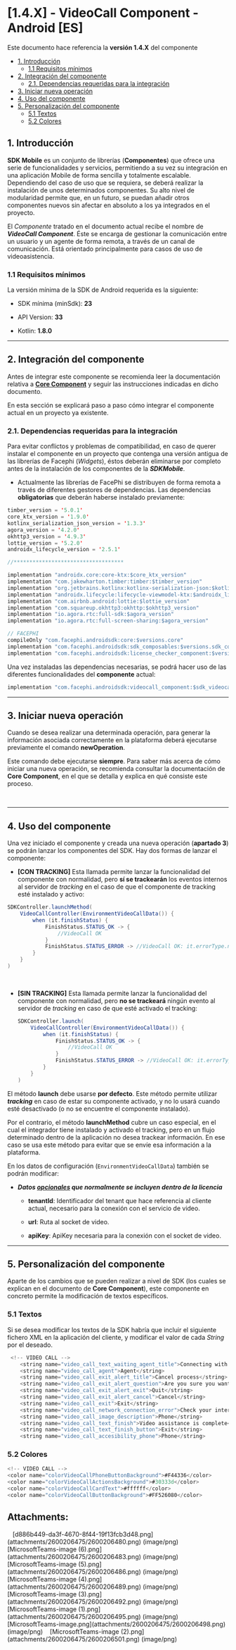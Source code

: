 # \[1.4.X\] - VideoCall Component - Android \[ES\]

Este documento hace referencia la **versión 1.4.X** del componente

-   [1.
    Introducción](#id-%5B1.4.X%5D-VideoCallComponent-Android%5BES%5D-1.Introducción)
    -   [1.1 Requisitos
        mínimos](#id-%5B1.4.X%5D-VideoCallComponent-Android%5BES%5D-1.1Requisitosmínimos)
-   [2. Integración del
    componente](#id-%5B1.4.X%5D-VideoCallComponent-Android%5BES%5D-2.Integracióndelcomponente)
    -   [2.1. Dependencias requeridas para la
        integración](#id-%5B1.4.X%5D-VideoCallComponent-Android%5BES%5D-2.1.Dependenciasrequeridasparalaintegración)
-   [3. Iniciar nueva
    operación](#id-%5B1.4.X%5D-VideoCallComponent-Android%5BES%5D-3.Iniciarnuevaoperación)
-   [4. Uso del
    componente](#id-%5B1.4.X%5D-VideoCallComponent-Android%5BES%5D-4.Usodelcomponente)
-   [5. Personalización del
    componente](#id-%5B1.4.X%5D-VideoCallComponent-Android%5BES%5D-5.Personalizacióndelcomponente)
    -   [5.1
        Textos](#id-%5B1.4.X%5D-VideoCallComponent-Android%5BES%5D-5.1Textos)
    -   [5.2
        Colores](#id-%5B1.4.X%5D-VideoCallComponent-Android%5BES%5D-5.2Colores)

## 1. Introducción

**SDK Mobile** es un conjunto de librerías (**Componentes**) que ofrece
una serie de funcionalidades y servicios, permitiendo a su vez su
integración en una aplicación Mobile de forma sencilla y totalmente
escalable. Dependiendo del caso de uso que se requiera, se deberá
realizar la instalación de unos determinados componentes. Su alto nivel
de modularidad permite que, en un futuro, se puedan añadir otros
componentes nuevos sin afectar en absoluto a los ya integrados en el
proyecto.

El *Componente* tratado en el documento actual recibe el nombre de
***VideoCall Component***. Éste se encarga de gestionar la comunicación
entre un usuario y un agente de forma remota, a través de un canal de
comunicación. Está orientado principalmente para casos de uso de
videoasistencia.

### 1.1 Requisitos mínimos

La versión mínima de la SDK de Android requerida es la siguiente:

-   SDK mínima (minSdk): **23**

-   API Version: **33**

-   Kotlin: **1.8.0**

------------------------------------------------------------------------

## 2. Integración del componente

Antes de integrar este componente se recomienda leer la documentación
relativa a **<u>Core Component</u>** y seguir las instrucciones
indicadas en dicho documento.

En esta sección se explicará paso a paso cómo integrar el componente
actual en un proyecto ya existente.

### 2.1. Dependencias requeridas para la integración

Para evitar conflictos y problemas de compatibilidad, en caso de querer
instalar el componente en un proyecto que contenga una versión antigua
de las librerías de Facephi (*Widgets*), éstos deberán eliminarse por
completo antes de la instalación de los componentes de la
***SDKMobile***.

-   Actualmente las librerías de FacePhi se distribuyen de forma remota
    a través de diferentes gestores de dependencias. Las dependencias
    **obligatorias** que deberán haberse instalado previamente:

``` java
timber_version = '5.0.1'
core_ktx_version = '1.9.0'
kotlinx_serialization_json_version = '1.3.3'
agora_version = '4.2.0'
okhttp3_version = '4.9.3'
lottie_version = '5.2.0'
androidx_lifecycle_version = '2.5.1'

//***********************************

implementation "androidx.core:core-ktx:$core_ktx_version"
implementation "com.jakewharton.timber:timber:$timber_version"
implementation "org.jetbrains.kotlinx:kotlinx-serialization-json:$kotlinx_serialization_json_version"
implementation "androidx.lifecycle:lifecycle-viewmodel-ktx:$androidx_lifecycle_version"
implementation "com.airbnb.android:lottie:$lottie_version"
implementation "com.squareup.okhttp3:okhttp:$okhttp3_version"
implementation "io.agora.rtc:full-sdk:$agora_version"
implementation "io.agora.rtc:full-screen-sharing:$agora_version"

// FACEPHI
compileOnly "com.facephi.androidsdk:core:$versions.core"
implementation "com.facephi.androidsdk:sdk_composables:$versions.sdk_composables"
implementation "com.facephi.androidsdk:license_checker_component:$versions.license_checker_component"
```

Una vez instaladas las dependencias necesarias, se podrá hacer uso de
las diferentes funcionalidades del **componente** actual:

``` java
implementation "com.facephi.androidsdk:videocall_component:$sdk_videocall_component_version"
```

------------------------------------------------------------------------

## 3. Iniciar nueva operación

Cuando se desea realizar una determinada operación, para generar la
información asociada correctamente en la plataforma deberá ejecutarse
previamente el comando **newOperation**.

Este comando debe ejecutarse **siempre**. Para saber más acerca de cómo
iniciar una nueva operación, se recomienda consultar la documentación de
**Core Component**, en el que se detalla y explica en qué consiste este
proceso.

 

------------------------------------------------------------------------

## 4. Uso del componente

Una vez iniciado el componente y creada una nueva operación (**apartado
3**) se podrán lanzar los componentes del SDK. Hay dos formas de lanzar
el componente:

-   **\[CON TRACKING\]** Esta llamada permite lanzar la funcionalidad
    del componente con normalidad, pero **sí se trackearán** los eventos
    internos al servidor de *tracking* en el caso de que el componente
    de tracking esté instalado y activo:

``` java
SDKController.launchMethod(
    VideoCallController(EnvironmentVideoCallData()) {
        when (it.finishStatus) {
            FinishStatus.STATUS_OK -> {
                //VideoCall OK
            }
            FinishStatus.STATUS_ERROR -> //VideoCall OK: it.errorType.name
        }
    }
)
```

  

-   **\[SIN TRACKING\]** Esta llamada permite lanzar la funcionalidad
    del componente con normalidad, pero **no se trackeará** ningún
    evento al servidor de *tracking* en caso de que esté activado el
    tracking:

    ``` java
    SDKController.launch(
        VideoCallController(EnvironmentVideoCallData()) {
            when (it.finishStatus) {
                FinishStatus.STATUS_OK -> {
                    //VideoCall OK
                }
                FinishStatus.STATUS_ERROR -> //VideoCall OK: it.errorType.name
            }
        }
    )
    ```

El método **launch** debe usarse **por defecto**. Este método permite
utilizar ***tracking*** en caso de estar su componente activado, y no lo
usará cuando esté desactivado (o no se encuentre el componente
instalado).

Por el contrario, el método **launchMethod** cubre un caso especial, en
el cual el integrador tiene instalado y activado el tracking, pero en un
flujo determinado dentro de la aplicación no desea trackear información.
En ese caso se usa este método para evitar que se envíe esa información
a la plataforma.

En los datos de configuración (`EnvironmentVideoCallData`) también se
podrán modificar:

-   ***Datos <u>opcionales</u> que normalmente se incluyen dentro de la
    licencia***

    -   **tenantId**: Identificador del tenant que hace referencia al
        cliente actual, necesario para la conexión con el servicio de
        video.

    -   **url**: Ruta al socket de video.

    -   **apiKey**: ApiKey necesaria para la conexión con el socket de
        video.

------------------------------------------------------------------------

## 5. Personalización del componente

Aparte de los cambios que se pueden realizar a nivel de SDK (los cuales
se explican en el documento de **Core Component**), este componente en
concreto permite la modificación de textos específicos.

### 5.1 Textos

Si se desea modificar los textos de la SDK habría que incluir el
siguiente fichero XML en la aplicación del cliente, y modificar el valor
de cada *String* por el deseado.

``` java
 <!-- VIDEO CALL -->
    <string name="video_call_text_waiting_agent_title">Connecting with an assistant…</string>
    <string name="video_call_agent">Agent</string>
    <string name="video_call_exit_alert_title">Cancel process</string>
    <string name="video_call_exit_alert_question">Are you sure you want to leave the video assistance?</string>
    <string name="video_call_exit_alert_exit">Quit</string>
    <string name="video_call_exit_alert_cancel">Cancel</string>
    <string name="video_call_exit">Exit</string>
    <string name="video_call_network_connection_error">Check your internet connection.</string>
    <string name="video_call_image_description">Phone</string>
    <string name="video_call_text_finish">Video assistance is complete</string>
    <string name="video_call_text_finish_button">Exit</string>
    <string name="video_call_accesibility_phone">Phone</string>
```

### 5.2 Colores

``` java
<!-- VIDEO CALL -->    
<color name="colorVideoCallPhoneButtonBackground">#F44336</color>
<color name="colorVideoCallActionsBackground">#30333d</color>
<color name="colorVideoCallCardText">#ffffff</color>
<color name="colorVideoCallButtonBackground">#FF526080</color>
```

## Attachments:

<img src="images/icons/bullet_blue.gif" width="8" height="8" />
[d886b449-da3f-4670-8f44-19f13fcb3d48.png](attachments/2600206475/2600206480.png)
(image/png)  
<img src="images/icons/bullet_blue.gif" width="8" height="8" />
[MicrosoftTeams-image (6).png](attachments/2600206475/2600206483.png)
(image/png)  
<img src="images/icons/bullet_blue.gif" width="8" height="8" />
[MicrosoftTeams-image (5).png](attachments/2600206475/2600206486.png)
(image/png)  
<img src="images/icons/bullet_blue.gif" width="8" height="8" />
[MicrosoftTeams-image (4).png](attachments/2600206475/2600206489.png)
(image/png)  
<img src="images/icons/bullet_blue.gif" width="8" height="8" />
[MicrosoftTeams-image (3).png](attachments/2600206475/2600206492.png)
(image/png)  
<img src="images/icons/bullet_blue.gif" width="8" height="8" />
[MicrosoftTeams-image (1).png](attachments/2600206475/2600206495.png)
(image/png)  
<img src="images/icons/bullet_blue.gif" width="8" height="8" />
[MicrosoftTeams-image.png](attachments/2600206475/2600206498.png)
(image/png)  
<img src="images/icons/bullet_blue.gif" width="8" height="8" />
[MicrosoftTeams-image (2).png](attachments/2600206475/2600206501.png)
(image/png)  
